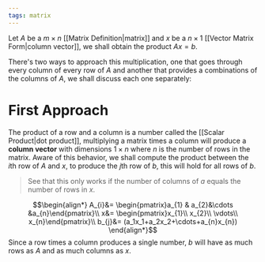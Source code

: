 ```yaml
---
tags: matrix
---
```

Let $A$ be a $m\times n$ [[Matrix Definition|matrix]] and $x$ be a $n \times 1$ [[Vector Matrix Form|column vector]], we shall obtain the product $Ax = b$.
 
There's two ways to approach this multiplication, one that goes through every column of every row of $A$ and another that provides a combinations of the columns of $A$, we shall discuss each one separately:
# First Approach
The product of a row and a column is a number called the [[Scalar Product|dot product]], multiplying a matrix times a column will produce a **column vector** with dimensions $1\times n$ where $n$ is the number of rows in the matrix. 
Aware of this behavior, we shall compute the product between the $i$th row of $A$ and $x$, to produce the $j$th row of $b$, this will hold for all rows of $b$.

>See that this only works if the number of columns of $a$ equals the number of rows in $x$.


$$\begin{align*}
A_{i}&= \begin{pmatrix}a_{1} & a_{2}&\cdots &a_{n}\end{pmatrix}\\
x&= \begin{pmatrix}x_{1}\\
x_{2}\\
\vdots\\
x_{n}\end{pmatrix}\\
b_{j}&= (a_1x_1+a_2x_2+\cdots+a_{n}x_{n})
\end{align*}$$
Since a row times a column produces a single number, $b$ will have as much rows as $A$ and as much columns as $x$.
